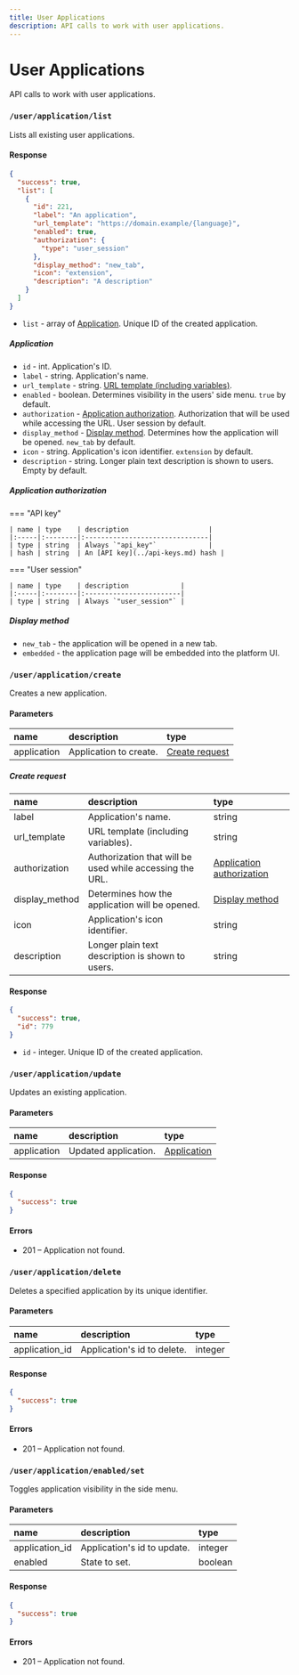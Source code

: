 ```yaml
---
title: User Applications
description: API calls to work with user applications.
---
```


# User Applications

API calls to work with user applications.

### `/user/application/list`

Lists all existing user applications.

#### Response

```json
{
  "success": true,
  "list": [
    {
      "id": 221,
      "label": "An application",
      "url_template": "https://domain.example/{language}",
      "enabled": true,
      "authorization": {
        "type": "user_session"
      },
      "display_method": "new_tab",
      "icon": "extension",
      "description": "A description"
    }
  ]
}
```

* `list` - array of [Application](#application). Unique ID of the created application.

##### Application

* `id` - int. Application's ID.
* `label` - string. Application's name.
* `url_template` - string. [URL template (including variables)](https://en.wikipedia.org/wiki/URI_Template).
* `enabled` - boolean. Determines visibility in the users' side menu. `true` by default.
* `authorization` - [Application authorization](#application-authorization).
  Authorization that will be used while accessing the URL.
  User session by default.
* `display_method` - [Display method](#display-method).
  Determines how the application will be opened.
  `new_tab` by default.
* `icon` - string. Application's icon identifier. `extension` by default.
* `description` - string. Longer plain text description is shown to users. Empty by default.

##### Application authorization

=== "API key"

    | name | type    | description                    |
    |:-----|:--------|:-------------------------------|
    | type | string  | Always `"api_key"`             |
    | hash | string  | An [API key](../api-keys.md) hash |

=== "User session"

    | name | type    | description             |
    |:-----|:--------|:------------------------|
    | type | string  | Always `"user_session"` |

##### Display method

* `new_tab` - the application will be opened in a new tab.
* `embedded` - the application page will be embedded into the platform UI.

### `/user/application/create`

Creates a new application.

#### Parameters

| name        | description            | type                              |
|:------------|:-----------------------|:----------------------------------|
| application | Application to create. | [Create request](#create-request) |

##### Create request

| name           | description                                              | type                                                    |
|:---------------|:---------------------------------------------------------|:--------------------------------------------------------|
| label          | Application's name.                                      | string                                                  |
| url_template   | URL template (including variables).                      | string                                                  |
| authorization  | Authorization that will be used while accessing the URL. | [Application authorization](#application-authorization) |
| display_method | Determines how the application will be opened.           | [Display method](#display-method)                       |
| icon           | Application's icon identifier.                           | string                                                  |
| description    | Longer plain text description is shown to users.         | string                                                  |

#### Response

```json
{
  "success": true,
  "id": 779
}
```

* `id` - integer. Unique ID of the created application.

### `/user/application/update`

Updates an existing application.

#### Parameters

| name        | description          | type                        |
|:------------|:---------------------|:----------------------------|
| application | Updated application. | [Application](#application) |

#### Response

```json
{
  "success": true
}
```

#### Errors

* 201 – Application not found.

### `/user/application/delete`

Deletes a specified application by its unique identifier.

#### Parameters

| name           | description                 | type    |
|:---------------|:----------------------------|:--------|
| application_id | Application's id to delete. | integer |

#### Response

```json
{
  "success": true
}
```

#### Errors

* 201 – Application not found.

### `/user/application/enabled/set`

Toggles application visibility in the side menu.

#### Parameters

| name           | description                 | type    |
|:---------------|:----------------------------|:--------|
| application_id | Application's id to update. | integer |
| enabled        | State to set.               | boolean |

#### Response

```json
{
  "success": true
}
```

#### Errors

* 201 – Application not found.
